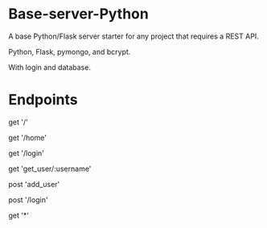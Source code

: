 # Base-server-Python
A base Python/Flask server starter for any project that requires a REST API. 

Python, Flask, pymongo, and bcrypt.

With login and database.

# Endpoints

get '/'

get '/home'

get '/login'

get 'get_user/:username'


post 'add_user'

post '/login'


get '*'